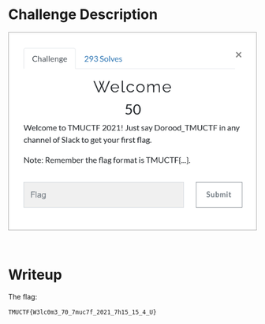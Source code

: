 # Challenge Description
<p align="center">
  <img src="Challenge.png">
</p>
<br>

# Writeup
The flag:
```
TMUCTF{W3lc0m3_70_7muc7f_2021_7h15_15_4_U}
```
